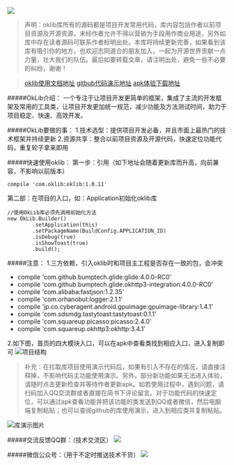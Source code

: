 ![](http://upload-images.jianshu.io/upload_images/2405826-cc0431ee4fe736cc.png?imageMogr2/auto-orient/strip%7CimageView2/2/w/1240)

>声明：oklib库所有的源码都是项目开发常用代码，库内容包括作者以前项目资源及开源资源，未经作者允许不得以营销为手段用作商业用途，另外如库中存在读者源码可联系作者标明出处。本库将持续更新完善，如果看到该库有吸引你的地方，也欢迎志同道合的朋友加入，一起为开源世界贡献一点力量，壮大我们的队伍。最后如要转载文章，请注明出处，避免一些不必要的纠纷，谢谢！

>[oklib使用文档地址](http://www.jianshu.com/p/87e7392a16ff)
[gitbub代码演示地址](https://github.com/huangweicai/OkLibDemo)
[apk体验下载地址](https://fir.im/tsd6)

#####OkLib介绍：
一个专注于让项目开发更简单的框架，集成了主流的开发框架及常用的工具类，让项目开发更加统一规范，减少功能及方法测试时间，助力于项目稳定、快速、高效开发。

#####OkLib要做的事：
1.技术选型：提供项目开发必备，并且市面上最热门的技术框架并持续更新
2.资源共享：整合以前项目资源及开源代码，快速定位功能代码，重复轮子拿来即用

#####快速使用oklib：
第一步：引用（如下地址会随着更新库而升高，向前兼容，不影响以前版本）
```
compile 'com.oklib:oklib:1.0.11'
```
第二部：在项目的入口，如：Application初始化oklib库
```
//使用OkLib库必须先调用初始化方法
new OkLib.Builder()
        .setApplication(this)
        .setPackageName(BuildConfig.APPLICATION_ID)
        .isDebug(true)
        .isShowToast(true)
        .build();
```

#####注意：
1.三方依赖，引入oklib时和项目主工程是否存在一致的包，会冲突
- compile 'com.github.bumptech.glide:glide:4.0.0-RC0'
- compile 'com.github.bumptech.glide:okhttp3-integration:4.0.0-RC0'
- compile 'com.alibaba:fastjson:1.2.35'
- compile 'com.orhanobut:logger:2.1.1'
- compile 'jp.co.cyberagent.android.gpuimage:gpuimage-library:1.4.1'
- compile 'com.sdsmdg.tastytoast:tastytoast:0.1.1'
- compile 'com.squareup.picasso:picasso:2.4.0'
- compile 'com.squareup.okhttp3:okhttp:3.4.1'

2.如下图，首页的四大模块入口，可以在apk中查看类找到相应入口，进入复制即可
![项目结构](http://upload-images.jianshu.io/upload_images/2405826-a72105fff095af15.png?imageMogr2/auto-orient/strip%7CimageView2/2/w/1240)

>补充：在拉取库项目使用演示代码后，如果有引入不存在的情况，请直接注释掉，不影响代码主功能使用演示。另外，部分新功能如果无法进入体验，请随时点击更新检查并等待作者更新apk。如若使用过程中，遇到问题，请扫码加入QQ交流群或者直接在简书下评论留言。对于功能代码的快速定位，可以通过apk查看功能并把该功能的类发送到QQ或者微信，然后电脑端复制粘贴；也可以查阅github的库使用演示，进入到相应类并复制粘贴。

![库演示图片](http://upload-images.jianshu.io/upload_images/2405826-77d38fd46f940326.GIF?imageMogr2/auto-orient/strip)

#####交流反馈QQ群：（技术交流区）
![](http://upload-images.jianshu.io/upload_images/2405826-d8df702c0ad697d3.png?imageMogr2/auto-orient/strip%7CimageView2/2/w/1240)

#####微信公众号：（用于不定时推送技术干货）
![](http://upload-images.jianshu.io/upload_images/2405826-acaf8624cbbb6e04.jpg?imageMogr2/auto-orient/strip%7CimageView2/2/w/1240)